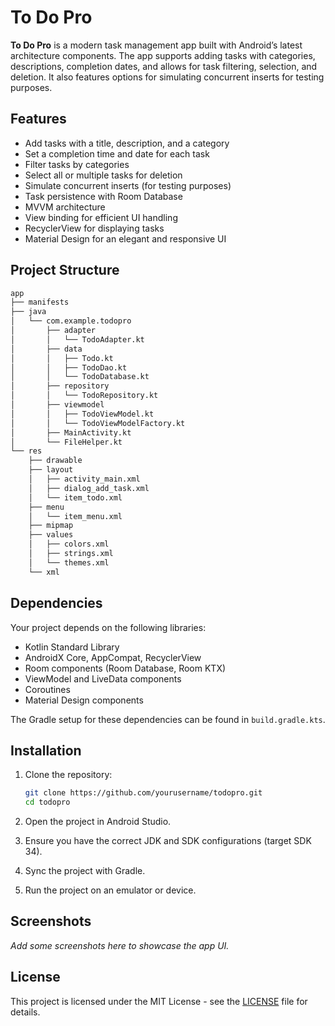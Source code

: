 
# To Do Pro

**To Do Pro** is a modern task management app built with Android’s latest architecture components. The app supports adding tasks with categories, descriptions, completion dates, and allows for task filtering, selection, and deletion. It also features options for simulating concurrent inserts for testing purposes.

## Features

- Add tasks with a title, description, and a category
- Set a completion time and date for each task
- Filter tasks by categories
- Select all or multiple tasks for deletion
- Simulate concurrent inserts (for testing purposes)
- Task persistence with Room Database
- MVVM architecture
- View binding for efficient UI handling
- RecyclerView for displaying tasks
- Material Design for an elegant and responsive UI

## Project Structure

```bash
app
├── manifests
├── java
│   └── com.example.todopro
│       ├── adapter
│       │   └── TodoAdapter.kt
│       ├── data
│       │   ├── Todo.kt
│       │   ├── TodoDao.kt
│       │   └── TodoDatabase.kt
│       ├── repository
│       │   └── TodoRepository.kt
│       ├── viewmodel
│       │   ├── TodoViewModel.kt
│       │   └── TodoViewModelFactory.kt
│       ├── MainActivity.kt
│       └── FileHelper.kt
└── res
    ├── drawable
    ├── layout
    │   ├── activity_main.xml
    │   ├── dialog_add_task.xml
    │   └── item_todo.xml
    ├── menu
    │   └── item_menu.xml
    ├── mipmap
    ├── values
    │   ├── colors.xml
    │   ├── strings.xml
    │   └── themes.xml
    └── xml
```

## Dependencies

Your project depends on the following libraries:

- Kotlin Standard Library
- AndroidX Core, AppCompat, RecyclerView
- Room components (Room Database, Room KTX)
- ViewModel and LiveData components
- Coroutines
- Material Design components

The Gradle setup for these dependencies can be found in `build.gradle.kts`.

## Installation

1. Clone the repository:
   ```bash
   git clone https://github.com/yourusername/todopro.git
   cd todopro
   ```

2. Open the project in Android Studio.

3. Ensure you have the correct JDK and SDK configurations (target SDK 34).

4. Sync the project with Gradle.

5. Run the project on an emulator or device.

## Screenshots

_Add some screenshots here to showcase the app UI._

## License

This project is licensed under the MIT License - see the [LICENSE](LICENSE) file for details.
